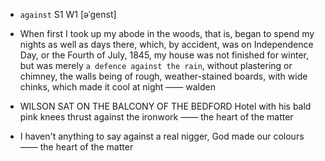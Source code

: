 - `against` S1 W1 [əˈɡenst]



- When first I took up my abode in the woods, that is, began to spend my nights as well as days there, which, by accident, was on Independence Day, or the Fourth of July, 1845, my house was not finished for winter, but was merely `a defence against the rain`, without plastering or chimney, the walls being of rough, weather-stained boards, with wide chinks, which made it cool at night —— walden

-  WILSON SAT ON THE BALCONY OF THE BEDFORD Hotel with his bald pink knees thrust against the ironwork —— the heart of the matter

-  I haven't anything to say against a real nigger, God made our colours —— the heart of the matter